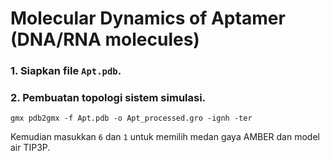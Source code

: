 # Molecular Dynamics of Aptamer (DNA/RNA molecules)

### 1. Siapkan file `Apt.pdb`.

### 2. Pembuatan topologi sistem simulasi.
```
gmx pdb2gmx -f Apt.pdb -o Apt_processed.gro -ignh -ter
```
Kemudian masukkan `6` dan `1` untuk memilih medan gaya AMBER dan model air TIP3P.
